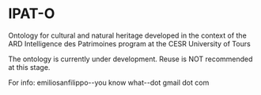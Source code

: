 # IPAT-O
Ontology for cultural and natural heritage developed in the context of the ARD Intelligence des Patrimoines program at the CESR University of Tours

The ontology is currently under development. Reuse is NOT recommended at this stage.

For info: emiliosanfilippo--you know what--dot gmail dot com
